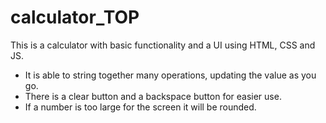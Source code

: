 # calculator_TOP

This is a calculator with basic functionality and a UI using HTML, CSS and JS.

- It is able to string together many operations, updating the value as you go.
- There is a clear button and a backspace button for easier use.
- If a number is too large for the screen it will be rounded.